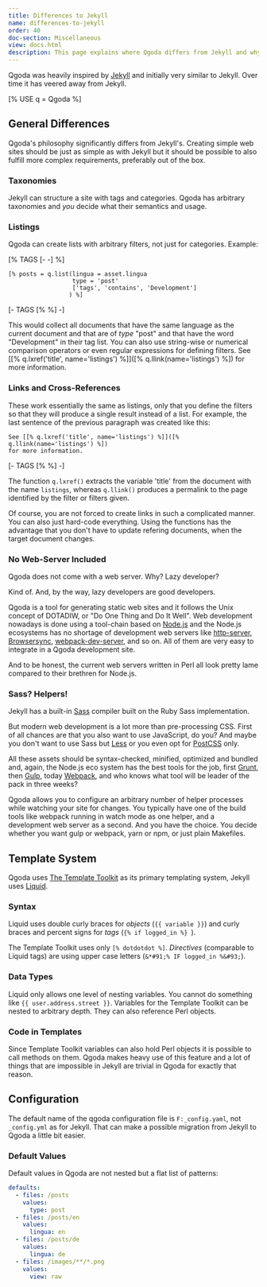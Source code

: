 ```yaml
---
title: Differences to Jekyll
name: differences-to-jekyll
order: 40
doc-section: Miscellaneous
view: docs.html
description: This page explains where Qgoda differs from Jekyll and why.
---
```

Qgoda was heavily inspired by [Jekyll](https://jekyllrb.com/) and initially very similar to Jekyll.  Over time it has veered away from Jekyll.

[% USE q = Qgoda %]

## General Differences

Qgoda's philosophy significantly differs from Jekyll's.  Creating simple web sites should be just as simple as with Jekyll but it should be possible to also fulfill more complex requirements, preferably out of the box.

### Taxonomies

Jekyll can structure a site with tags and categories.  Qgoda has arbitrary taxonomies and *you* decide what their semantics and usage.

### Listings

Qgoda can create lists with arbitrary filters, not just for categories.  Example:

[% TAGS [- -] %]

```markup
[% posts = q.list(lingua = asset.lingua
                  type = 'post'
                  ['tags', 'contains', 'Development']
                 ) %]
```

[- TAGS [% %] -]

This would collect all documents that have the same language as the current document and that are of *type* "post" and that have the word "Development" in their tag list.  You can also use string-wise or numerical comparison operators or even regular expressions for defining filters.  See [[% q.lxref('title', name='listings') %]]([% q.llink(name='listings') %]) for more information.

### Links and Cross-References

These work essentially the same as listings, only that you define the filters so that they will produce a single result instead of a list.  For example, the last sentence of the previous paragraph was created like this:

```markup
See [[% q.lxref('title', name='listings') %]]([% q.llink(name='listings') %]) 
for more information.
```
[- TAGS [% %] -]

The function `q.lxref()` extracts the variable 'title' from the document with the name `listings`, whereas `q.llink()` produces a permalink to the page identified by the filter or filters given.

Of course, you are not forced to create links in such a complicated manner.  You can also just hard-code everything.  Using the functions has the advantage that you don't have to update refering documents, when the target document changes.

### No Web-Server Included

Qgoda does not come with a web server.  Why? Lazy developer?

Kind of.  And, by the way, lazy developers are good developers.

Qgoda is a tool for generating static web sites and it follows the Unix concept of DOTADIW, or "Do One Thing and Do It Well".  Web development nowadays is done using a tool-chain based on [Node.js](https://nodejs.org/) and the Node.js ecosystems has no shortage of development web servers like [http-server](https://www.npmjs.com/package/http-server), [Browsersync](https://www.browsersync.io/), [webpack-dev-server](https://github.com/webpack/webpack-dev-server), and so on.  All of them are very easy to integrate in a Qgoda development site.

And to be honest, the current web servers written in Perl all look pretty lame compared to their brethren for Node.js.

### Sass? Helpers!

Jekyll has a built-in [Sass](http://sass-lang.com/) compiler built on the Ruby Sass implementation.

But modern web development is a lot more than pre-processing CSS.  First of all chances are that you also want to use JavaScript, do you? And maybe you don't want to use Sass but [Less](http://lesscss.org/) or you even opt for [PostCSS](http://postcss.org/) only.

All these assets should be syntax-checked, minified, optimized and bundled and, again, the Node.js eco system has the best tools for the job, first [Grunt](https://gruntjs.com/), then [Gulp](https://gulpjs.com/), today [Webpack](https://webpack.js.org/), and who knows what tool will be leader of the pack in three weeks?

Qgoda allows you to configure an arbitrary number of helper processes while watching your site for changes.  You typically have one of the build tools like webpack running in watch mode as one helper, and a development web server as a second.  And you have the choice.  You decide whether you want gulp or webpack, yarn or npm, or just plain Makefiles.

## Template System

Qgoda uses [The Template Toolkit](http://www.template-toolkit.org/) as its primary templating system, Jekyll uses [Liquid](https://shopify.github.io/liquid/).

### Syntax

Liquid uses double curly braces for *objects* (`{{ variable }}`) and curly braces and percent signs for *tags* (`{% if logged_in %} `).

The Template Toolkit uses only `[% dotdotdot %]`.  *Directives* (comparable to Liquid tags) are using upper case letters (`&*#91;% IF logged_in %&#93;`).

### Data Types

Liquid only allows one level of nesting variables.  You cannot do something like `{{ user.address.street }}`.  Variables for the Template Toolkit can be nested to arbitrary depth.  They can also reference Perl objects.

### Code in Templates

Since Template Toolkit variables can also hold Perl objects it is possible to call methods on them.  Qgoda makes heavy use of this feature and a lot of things that are impossible in Jekyll are trivial in Qgoda for exactly that reason.

## Configuration

The default name of the qgoda configuration file is `F:_config.yaml`, not `_config.yml` as for Jekyll.  That can make a possible migration from Jekyll to Qgoda  a little bit easier.

### Default Values

Default values in Qgoda are not nested but a flat list of patterns:

```yaml
defaults:
  - files: /posts
    values:
      type: post
  - files: /posts/en
    values:
      lingua: en
  - files: /posts/de
    values:
      lingua: de
  - files: /images/**/*.png
    values:
      view: raw
```
